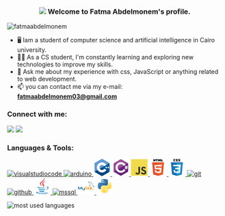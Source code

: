 <h3 align="center">
  <img src="https://media.giphy.com/media/wJP2Z0HVBKfEw6nYJI/giphy.gif"width="38">
  Welcome to Fatma Abdelmonem's profile.
</h3>

<p align="left"> <img src="https://komarev.com/ghpvc/?username=fatmaabdelmonem&label=Profile%20views&color=e02ada&style=flat" alt="fatmaabdelmonem"/></p>

- 🖥️ Iam a student of computer science and artificial intelligence in Cairo university.
- 👨‍💻 As a CS student, I'm constantly learning and exploring new technologies to improve my skills.
- 💬 Ask me about my experience with css, JavaScript or anything related to web development.
- 📫 you can contact me via my e-mail: **fatmaabdelmonem03@gmail.com**

### Connect with me:
<p align="left">
  
<a href="https://www.linkedin.com/in/fatma1234/" target="blank"><img src="https://img.shields.io/badge/-Fatma%20Abdelmonem-1324e7?style=for-the-badge&logo=Linkedin&logoColor=white"/></a>
<a href="https://www.facebook.com/profile.php?id=100021842467725&mibextid=LQQJ4d" target="_blank"><img src="https://img.shields.io/badge/-Fatma%20Abdelmonem-1324e7?style=for-the-badge&logo=Facebook&logoColor=white"/></a>

### Languages & Tools:
  <a href="https://code.visualstudio.com/" target="_blank" rel="noreferrer"> <img src="https://cdn.worldvectorlogo.com/logos/visual-studio-code-1-1.svg" alt="visualstudiocode" width="40" height="40"/> </a>
 <a href="https://www.arduino.cc/" target="_blank" rel="noreferrer"> <img src="https://cdn.worldvectorlogo.com/logos/arduino-1.svg" alt="arduino" width="40" height="40"/> </a>
 <a href="https://www.w3schools.com/cpp/" target="_blank" rel="noreferrer"> <img src="https://raw.githubusercontent.com/devicons/devicon/master/icons/cplusplus/cplusplus-original.svg" alt="cplusplus" width="40" height="40"/> </a> 
 <a href="https://www.w3schools.com/cs/" target="_blank" rel="noreferrer"> <img src="https://raw.githubusercontent.com/devicons/devicon/master/icons/csharp/csharp-original.svg" alt="csharp" width="40" height="40"/> </a> 
   <a href="https://developer.mozilla.org/en-US/docs/Web/JavaScript" target="_blank" rel="noreferrer"> <img src="https://raw.githubusercontent.com/devicons/devicon/master/icons/javascript/javascript-original.svg" alt="javascript" width="40" height="40"/> </a>
  <a href="https://www.w3.org/html/" target="_blank" rel="noreferrer"> <img src="https://raw.githubusercontent.com/devicons/devicon/master/icons/html5/html5-original-wordmark.svg" alt="html5" width="40" height="40"/> </a>
 <a href="https://www.w3schools.com/css/" target="_blank" rel="noreferrer"> <img src="https://raw.githubusercontent.com/devicons/devicon/master/icons/css3/css3-original-wordmark.svg" alt="css3" width="40" height="40"/> </a> 
 <a href="https://git-scm.com/" target="_blank" rel="noreferrer"> <img src="https://www.vectorlogo.zone/logos/git-scm/git-scm-icon.svg" alt="git" width="40" height="40"/> </a> 
   <a href="https://cdn.worldvectorlogo.com/logos/github-icon-1.svg" target="_blank" rel="noreferrer"> <img src="https://cdn.worldvectorlogo.com/logos/github-icon-1.svg" alt="github" width="40" height="40"/> </a>
 <a href="https://www.java.com" target="_blank" rel="noreferrer"> <img src="https://raw.githubusercontent.com/devicons/devicon/master/icons/java/java-original.svg" alt="java" width="40" height="40"/> </a>
  <a href="https://www.microsoft.com/en-us/sql-server" target="_blank" rel="noreferrer"> <img src="https://www.svgrepo.com/show/303229/microsoft-sql-server-logo.svg" alt="mssql" width="40" height="40"/> </a>
  <a href="https://www.mysql.com/" target="_blank" rel="noreferrer"> <img src="https://raw.githubusercontent.com/devicons/devicon/master/icons/mysql/mysql-original-wordmark.svg" alt="mysql" width="40" height="40"/> </a>
  <a href="https://www.python.org" target="_blank" rel="noreferrer"> <img src="https://raw.githubusercontent.com/devicons/devicon/master/icons/python/python-original.svg" alt="python" width="40" height="40"/> </a> 

<img align="left" src="https://github-readme-stats.vercel.app/api/top-langs?username=fatmaabdelmonem&show_icons=true&locale=en&layout=compact" alt="most used languages" />
